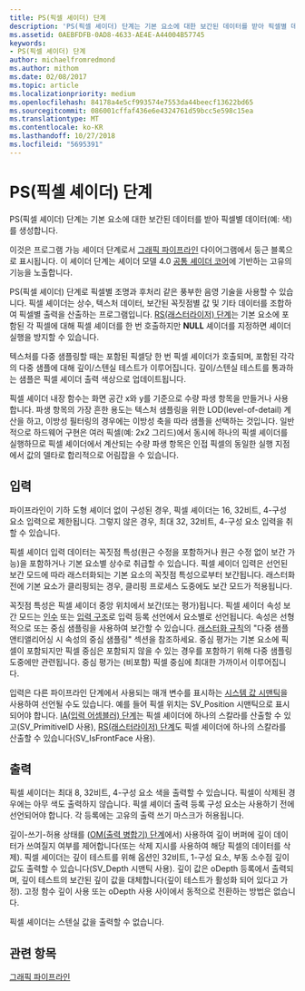 ```yaml
---
title: PS(픽셀 셰이더) 단계
description: 'PS(픽셀 셰이더) 단계는 기본 요소에 대한 보간된 데이터를 받아 픽셀별 데이터(예: 색)를 생성합니다.'
ms.assetid: 0AEBFDFB-0AD8-4633-AE4E-A44004B57745
keywords:
- PS(픽셀 셰이더) 단계
author: michaelfromredmond
ms.author: mithom
ms.date: 02/08/2017
ms.topic: article
ms.localizationpriority: medium
ms.openlocfilehash: 84178a4e5cf993574e7553da44beecf13622bd65
ms.sourcegitcommit: 086001cffaf436e6e4324761d59bcc5e598c15ea
ms.translationtype: MT
ms.contentlocale: ko-KR
ms.lasthandoff: 10/27/2018
ms.locfileid: "5695391"
---
```

# <a name="pixel-shader-ps-stage"></a>PS(픽셀 셰이더) 단계


PS(픽셀 셰이더) 단계는 기본 요소에 대한 보간된 데이터를 받아 픽셀별 데이터(예: 색)를 생성합니다.

이것은 프로그램 가능 셰이더 단계로서 [그래픽 파이프라인](graphics-pipeline.md) 다이어그램에서 둥근 블록으로 표시됩니다. 이 셰이더 단계는 셰이더 모델 4.0 [공통 셰이더 코어](https://msdn.microsoft.com/library/windows/desktop/bb509580)에 기반하는 고유의 기능을 노출합니다.

PS(픽셀 셰이더) 단계로 픽셀별 조명과 후처리 같은 풍부한 음영 기술을 사용할 수 있습니다. 픽셀 셰이더는 상수, 텍스처 데이터, 보간된 꼭짓점별 값 및 기타 데이터를 조합하여 픽셀별 출력을 산출하는 프로그램입니다. [RS(래스터라이저) 단계](rasterizer-stage--rs-.md)는 기본 요소에 포함된 각 픽셀에 대해 픽셀 셰이더를 한 번 호출하지만 **NULL** 셰이더를 지정하면 셰이더 실행을 방지할 수 있습니다.

텍스처를 다중 샘플링할 때는 포함된 픽셀당 한 번 픽셀 셰이더가 호출되며, 포함된 각각의 다중 샘플에 대해 깊이/스텐실 테스트가 이루어집니다. 깊이/스텐실 테스트를 통과하는 샘플은 픽셀 셰이더 출력 색상으로 업데이트됩니다.

픽셀 셰이더 내장 함수는 화면 공간 x와 y를 기준으로 수량 파생 항목을 만들거나 사용합니다. 파생 항목의 가장 흔한 용도는 텍스처 샘플링을 위한 LOD(level-of-detail) 계산을 하고, 이방성 필터링의 경우에는 이방성 축을 따라 샘플을 선택하는 것입니다. 일반적으로 하드웨어 구현은 여러 픽셀(예: 2x2 그리드)에서 동시에 하나의 픽셀 셰이더를 실행하므로 픽셀 셰이더에서 계산되는 수량 파생 항목은 인접 픽셀의 동일한 실행 지점에서 값의 델타로 합리적으로 어림잡을 수 있습니다.

## <a name="span-idinputsspanspan-idinputsspanspan-idinputsspaninputs"></a><span id="Inputs"></span><span id="inputs"></span><span id="INPUTS"></span>입력


파이프라인이 기하 도형 셰이더 없이 구성된 경우, 픽셀 셰이더는 16, 32비트, 4-구성 요소 입력으로 제한됩니다. 그렇지 않은 경우, 최대 32, 32비트, 4-구성 요소 입력을 취할 수 있습니다.

픽셀 셰이더 입력 데이터는 꼭짓점 특성(원근 수정을 포함하거나 원근 수정 없이 보간 가능)을 포함하거나 기본 요소별 상수로 취급할 수 있습니다. 픽셀 셰이더 입력은 선언된 보간 모드에 따라 래스터화되는 기본 요소의 꼭짓점 특성으로부터 보간됩니다. 래스터화 전에 기본 요소가 클리핑되는 경우, 클리핑 프로세스 도중에도 보간 모드가 적용됩니다.

꼭짓점 특성은 픽셀 셰이더 중앙 위치에서 보간(또는 평가)됩니다. 픽셀 셰이더 속성 보간 모드는 [인수](https://msdn.microsoft.com/library/windows/desktop/bb509606) 또는 [입력 구조](https://msdn.microsoft.com/library/windows/desktop/bb509668)로 입력 등록 선언에서 요소별로 선언됩니다. 속성은 선형적으로 또는 중심 샘플링을 사용하여 보간할 수 있습니다. [래스터화 규칙](rasterization-rules.md)의 "다중 샘플 앤티앨리어싱 시 속성의 중심 샘플링" 섹션을 참조하세요. 중심 평가는 기본 요소에 픽셀이 포함되지만 픽셀 중심은 포함되지 않을 수 있는 경우를 포함하기 위해 다중 샘플링 도중에만 관련됩니다. 중심 평가는 (비포함) 픽셀 중심에 최대한 가까이서 이루어집니다.

입력은 다른 파이프라인 단계에서 사용되는 매개 변수를 표시하는 [시스템 값 시맨틱](https://msdn.microsoft.com/library/windows/desktop/bb509647)을 사용하여 선언될 수도 있습니다. 예를 들어 픽셀 위치는 SV\_Position 시맨틱으로 표시되어야 합니다. [IA(입력 어셈블러) 단계](input-assembler-stage--ia-.md)는 픽셀 셰이더에 하나의 스칼라를 산출할 수 있고(SV\_PrimitiveID 사용), [RS(래스터라이저) 단계](rasterizer-stage--rs-.md)도 픽셀 셰이더에 하나의 스칼라를 산출할 수 있습니다(SV\_IsFrontFace 사용).

## <a name="span-idoutputsspanspan-idoutputsspanspan-idoutputsspanoutputs"></a><span id="Outputs"></span><span id="outputs"></span><span id="OUTPUTS"></span>출력


픽셀 셰이더는 최대 8, 32비트, 4-구성 요소 색을 출력할 수 있습니다. 픽셀이 삭제된 경우에는 아무 색도 출력하지 않습니다. 픽셀 셰이더 출력 등록 구성 요소는 사용하기 전에 선언되어야 합니다. 각 등록에는 고유의 출력 쓰기 마스크가 허용됩니다.

깊이-쓰기-허용 상태를 ([OM(출력 병합기) 단계](output-merger-stage--om-.md)에서) 사용하여 깊이 버퍼에 깊이 데이터가 쓰여질지 여부를 제어합니다(또는 삭제 지시를 사용하여 해당 픽셀의 데이터를 삭제). 픽셀 셰이더는 깊이 테스트를 위해 옵션인 32비트, 1-구성 요소, 부동 소수점 깊이 값도 출력할 수 있습니다(SV\_Depth 시맨틱 사용). 깊이 값은 oDepth 등록에서 출력되며, 깊이 테스트의 보간된 깊이 값을 대체합니다(깊이 테스트가 활성화 되어 있다고 가정). 고정 함수 깊이 사용 또는 oDepth 사용 사이에서 동적으로 전환하는 방법은 없습니다.

픽셀 셰이더는 스텐실 값을 출력할 수 없습니다.

## <a name="span-idrelated-topicsspanrelated-topics"></a><span id="related-topics"></span>관련 항목


[그래픽 파이프라인](graphics-pipeline.md)

 

 




